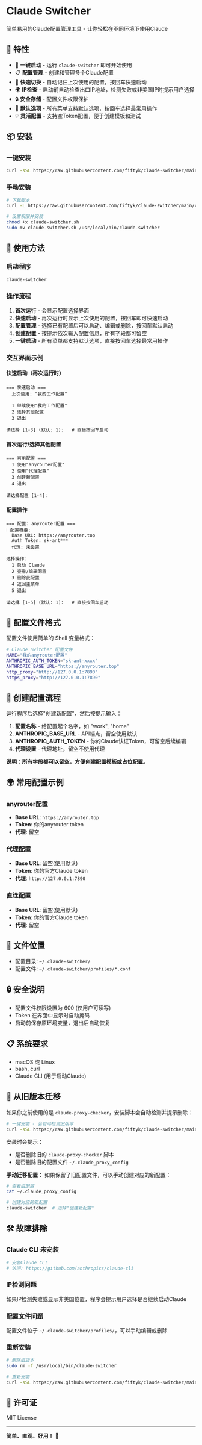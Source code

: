 # Claude Switcher

简单易用的Claude配置管理工具 - 让你轻松在不同环境下使用Claude

## 🌟 特性

- 🚀 **一键启动** - 运行 `claude-switcher` 即可开始使用
- 📋 **配置管理** - 创建和管理多个Claude配置
- 🔄 **快速切换** - 自动记住上次使用的配置，按回车快速启动  
- 🌍 **IP检查** - 启动前自动检查出口IP地址，检测失败或非美国IP时提示用户选择
- 🔒 **安全存储** - 配置文件权限保护
- 🎯 **默认选项** - 所有菜单支持默认选项，按回车选择最常用操作
- 💡 **灵活配置** - 支持空Token配置，便于创建模板和测试

## 📦 安装

### 一键安装
```bash
curl -sSL https://raw.githubusercontent.com/fiftyk/claude-switcher/main/install.sh | bash
```

### 手动安装
```bash
# 下载脚本
curl -L https://raw.githubusercontent.com/fiftyk/claude-switcher/main/claude-switcher.sh -o claude-switcher.sh

# 设置权限并安装
chmod +x claude-switcher.sh
sudo mv claude-switcher.sh /usr/local/bin/claude-switcher
```

## 🚀 使用方法

### 启动程序
```bash
claude-switcher
```

### 操作流程

1. **首次运行** - 会显示配置选择界面
2. **快速启动** - 再次运行时显示上次使用的配置，按回车即可快速启动  
3. **配置管理** - 选择已有配置后可以启动、编辑或删除，按回车默认启动
4. **创建配置** - 按提示依次输入配置信息，所有字段都可留空
5. **一键启动** - 所有菜单都支持默认选项，直接按回车选择最常用操作

### 交互界面示例

#### 快速启动（再次运行时）
```
=== 快速启动 ===
  上次使用: "我的工作配置"

  1 继续使用"我的工作配置"
  2 选择其他配置
  3 退出

请选择 [1-3] (默认: 1):   # 直接按回车启动
```

#### 首次运行/选择其他配置
```
=== 可用配置 ===
  1 使用"anyrouter配置"
  2 使用"代理配置"  
  3 创建新配置
  4 退出

请选择配置 [1-4]:
```

#### 配置操作
```
=== 配置: anyrouter配置 ===
ℹ 配置概要:
  Base URL: https://anyrouter.top
  Auth Token: sk-ant***
  代理: 未设置

选择操作:
  1 启动 Claude
  2 查看/编辑配置
  3 删除此配置
  4 返回主菜单
  5 退出

请选择 [1-5] (默认: 1):   # 直接按回车启动
```

## 📝 配置文件格式

配置文件使用简单的 Shell 变量格式：

```bash
# Claude Switcher 配置文件
NAME="我的anyrouter配置"
ANTHROPIC_AUTH_TOKEN="sk-ant-xxxx"
ANTHROPIC_BASE_URL="https://anyrouter.top"
http_proxy="http://127.0.0.1:7890"
https_proxy="http://127.0.0.1:7890"
```

## 🔧 创建配置流程

运行程序后选择"创建新配置"，然后按提示输入：

1. **配置名称** - 给配置起个名字，如 "work", "home"
2. **ANTHROPIC_BASE_URL** - API端点，留空使用默认
3. **ANTHROPIC_AUTH_TOKEN** - 你的Claude认证Token，可留空后续编辑
4. **代理设置** - 代理地址，留空不使用代理

**说明：所有字段都可以留空，方便创建配置模板或占位配置。**

## 🌍 常用配置示例

### anyrouter配置
- **Base URL**: `https://anyrouter.top`
- **Token**: 你的anyrouter token
- **代理**: 留空

### 代理配置  
- **Base URL**: 留空(使用默认)
- **Token**: 你的官方Claude token
- **代理**: `http://127.0.0.1:7890`

### 直连配置
- **Base URL**: 留空(使用默认)  
- **Token**: 你的官方Claude token
- **代理**: 留空

## 📁 文件位置

- 配置目录: `~/.claude-switcher/`
- 配置文件: `~/.claude-switcher/profiles/*.conf`

## 🔒 安全说明

- 配置文件权限设置为 600 (仅用户可读写)
- Token 在界面中显示时自动掩码
- 启动前保存原环境变量，退出后自动恢复

## 📋 系统要求

- macOS 或 Linux
- bash, curl 
- Claude CLI (用于启动Claude)

## 🔄 从旧版本迁移

如果你之前使用的是 `claude-proxy-checker`，安装脚本会自动检测并提示删除：

```bash
# 一键安装 - 会自动检测旧版本
curl -sSL https://raw.githubusercontent.com/fiftyk/claude-switcher/main/install.sh | bash
```

安装时会提示：
- 是否删除旧的 `claude-proxy-checker` 脚本
- 是否删除旧的配置文件 `~/.claude_proxy_config`

**手动迁移配置：**
如果保留了旧配置文件，可以手动创建对应的新配置：

```bash
# 查看旧配置
cat ~/.claude_proxy_config

# 创建对应的新配置
claude-switcher  # 选择"创建新配置"
```

## 🛠️ 故障排除

### Claude CLI 未安装
```bash
# 安装Claude CLI
# 访问: https://github.com/anthropics/claude-cli
```

### IP检测问题
如果IP检测失败或显示非美国位置，程序会提示用户选择是否继续启动Claude

### 配置文件问题
配置文件位于 `~/.claude-switcher/profiles/`，可以手动编辑或删除

### 重新安装
```bash
# 删除旧版本
sudo rm -f /usr/local/bin/claude-switcher

# 重新安装
curl -sSL https://raw.githubusercontent.com/fiftyk/claude-switcher/main/install.sh | bash
```

## 📄 许可证

MIT License

---

**简单、直观、好用！** 🎯